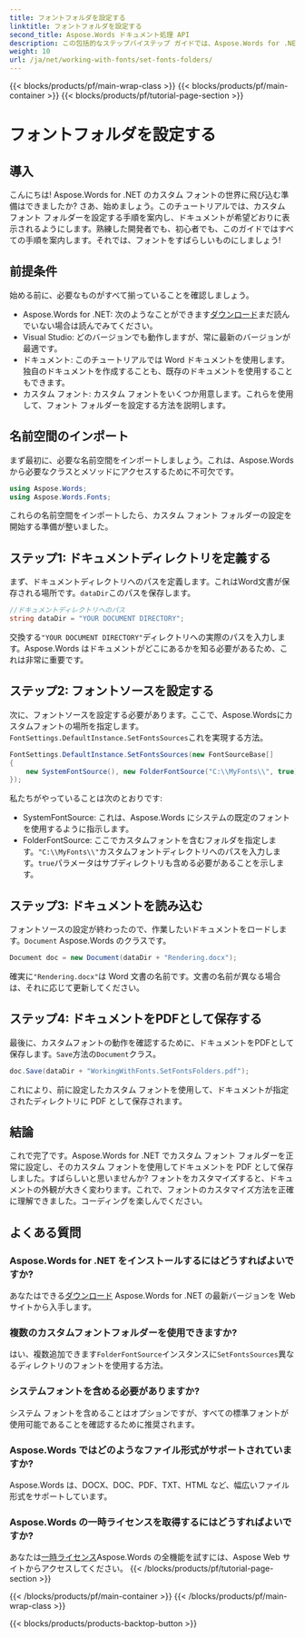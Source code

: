 ```yaml
---
title: フォントフォルダを設定する
linktitle: フォントフォルダを設定する
second_title: Aspose.Words ドキュメント処理 API
description: この包括的なステップバイステップ ガイドでは、Aspose.Words for .NET でカスタム フォント フォルダーを設定する方法を学習します。ドキュメント フォントを強化したい開発者に最適です。
weight: 10
url: /ja/net/working-with-fonts/set-fonts-folders/
---
```


{{< blocks/products/pf/main-wrap-class >}}
{{< blocks/products/pf/main-container >}}
{{< blocks/products/pf/tutorial-page-section >}}

# フォントフォルダを設定する

## 導入

こんにちは! Aspose.Words for .NET のカスタム フォントの世界に飛び込む準備はできましたか? さあ、始めましょう。このチュートリアルでは、カスタム フォント フォルダーを設定する手順を案内し、ドキュメントが希望どおりに表示されるようにします。熟練した開発者でも、初心者でも、このガイドではすべての手順を案内します。それでは、フォントをすばらしいものにしましょう!

## 前提条件

始める前に、必要なものがすべて揃っていることを確認しましょう。

-  Aspose.Words for .NET: 次のようなことができます[ダウンロード](https://releases.aspose.com/words/net/)まだ読んでいない場合は読んでみてください。
- Visual Studio: どのバージョンでも動作しますが、常に最新のバージョンが最適です。
- ドキュメント: このチュートリアルでは Word ドキュメントを使用します。独自のドキュメントを作成することも、既存のドキュメントを使用することもできます。
- カスタム フォント: カスタム フォントをいくつか用意します。これらを使用して、フォント フォルダーを設定する方法を説明します。

## 名前空間のインポート

まず最初に、必要な名前空間をインポートしましょう。これは、Aspose.Words から必要なクラスとメソッドにアクセスするために不可欠です。

```csharp
using Aspose.Words;
using Aspose.Words.Fonts;
```

これらの名前空間をインポートしたら、カスタム フォント フォルダーの設定を開始する準備が整いました。

## ステップ1: ドキュメントディレクトリを定義する

まず、ドキュメントディレクトリへのパスを定義します。これはWord文書が保存される場所です。`dataDir`このパスを保存します。

```csharp
//ドキュメントディレクトリへのパス
string dataDir = "YOUR DOCUMENT DIRECTORY";
```

交換する`"YOUR DOCUMENT DIRECTORY"`ディレクトリへの実際のパスを入力します。Aspose.Words はドキュメントがどこにあるかを知る必要があるため、これは非常に重要です。

## ステップ2: フォントソースを設定する

次に、フォントソースを設定する必要があります。ここで、Aspose.Wordsにカスタムフォントの場所を指定します。`FontSettings.DefaultInstance.SetFontsSources`これを実現する方法。

```csharp
FontSettings.DefaultInstance.SetFontsSources(new FontSourceBase[]
{
	new SystemFontSource(), new FolderFontSource("C:\\MyFonts\\", true)
});
```

私たちがやっていることは次のとおりです:

- SystemFontSource: これは、Aspose.Words にシステムの既定のフォントを使用するように指示します。
-  FolderFontSource: ここでカスタムフォントを含むフォルダを指定します。`"C:\\MyFonts\\"`カスタムフォントディレクトリへのパスを入力します。`true`パラメータはサブディレクトリも含める必要があることを示します。

## ステップ3: ドキュメントを読み込む

フォントソースの設定が終わったので、作業したいドキュメントをロードします。`Document` Aspose.Words のクラスです。

```csharp
Document doc = new Document(dataDir + "Rendering.docx");
```

確実に`"Rendering.docx"`は Word 文書の名前です。文書の名前が異なる場合は、それに応じて更新してください。

## ステップ4: ドキュメントをPDFとして保存する

最後に、カスタムフォントの動作を確認するために、ドキュメントをPDFとして保存します。`Save`方法の`Document`クラス。

```csharp
doc.Save(dataDir + "WorkingWithFonts.SetFontsFolders.pdf");
```

これにより、前に設定したカスタム フォントを使用して、ドキュメントが指定されたディレクトリに PDF として保存されます。

## 結論

これで完了です。Aspose.Words for .NET でカスタム フォント フォルダーを正常に設定し、そのカスタム フォントを使用してドキュメントを PDF として保存しました。すばらしいと思いませんか? フォントをカスタマイズすると、ドキュメントの外観が大きく変わります。これで、フォントのカスタマイズ方法を正確に理解できました。コーディングを楽しんでください。

## よくある質問

### Aspose.Words for .NET をインストールするにはどうすればよいですか?

あなたはできる[ダウンロード](https://releases.aspose.com/words/net/) Aspose.Words for .NET の最新バージョンを Web サイトから入手します。

### 複数のカスタムフォントフォルダーを使用できますか?

はい、複数追加できます`FolderFontSource`インスタンスに`SetFontsSources`異なるディレクトリのフォントを使用する方法。

### システムフォントを含める必要がありますか?

システム フォントを含めることはオプションですが、すべての標準フォントが使用可能であることを確認するために推奨されます。

### Aspose.Words ではどのようなファイル形式がサポートされていますか?

Aspose.Words は、DOCX、DOC、PDF、TXT、HTML など、幅広いファイル形式をサポートしています。

### Aspose.Words の一時ライセンスを取得するにはどうすればよいですか?

あなたは[一時ライセンス](https://purchase.aspose.com/temporary-license/)Aspose.Words の全機能を試すには、Aspose Web サイトからアクセスしてください。
{{< /blocks/products/pf/tutorial-page-section >}}

{{< /blocks/products/pf/main-container >}}
{{< /blocks/products/pf/main-wrap-class >}}

{{< blocks/products/products-backtop-button >}}
